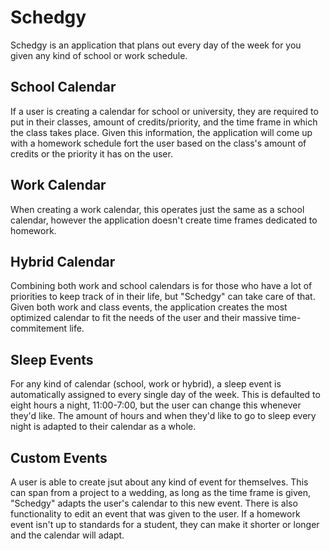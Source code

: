 # Schedgy
Schedgy is an application that plans out every day of the week for you given any kind of school or work 
schedule.

## School Calendar
If a user is creating a calendar for school or university, they are required to put in their classes, 
amount of credits/priority, and the time frame in which the class takes place. Given this information,
the application will come up with a homework schedule fort the user based on the class's amount of
credits or the priority it has on the user. 

## Work Calendar
When creating a work calendar, this operates just the same as a school calendar, however the application
doesn't create time frames dedicated to homework.

## Hybrid Calendar
Combining both work and school calendars is for those who have a lot of priorities to keep track of in 
their life, but "Schedgy" can take care of that. Given both work and class events, the application creates
the most optimized calendar to fit the needs of the user and their massive time-commitement life.

## Sleep Events
For any kind of calendar (school, work or hybrid), a sleep event is automatically assigned to every single 
day of the week. This is defaulted to eight hours a night, 11:00-7:00, but the user can change this whenever
they'd like. The amount of hours and when they'd like to go to sleep every night is adapted to their 
calendar as a whole.

## Custom Events
A user is able to create jsut about any kind of event for themselves. This can span from a project to 
a wedding, as long as the time frame is given, "Schedgy" adapts the user's calendar to this new event.
There is also functionality to edit an event that was given to the user. If a homework event isn't up to
standards for a student, they can make it shorter or longer and the calendar will adapt.

